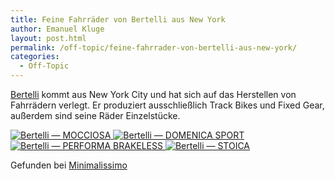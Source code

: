 ```yaml
---
title: Feine Fahrräder von Bertelli aus New York
author: Emanuel Kluge
layout: post.html
permalink: /off-topic/feine-fahrrader-von-bertelli-aus-new-york/
categories:
  - Off-Topic
---
```


[Bertelli][bertellibici] kommt aus New York City und hat sich auf das Herstellen von Fahrrädern verlegt. Er produziert ausschließlich Track Bikes und Fixed Gear, außerdem sind seine Räder Einzelstücke.

<a href="http://www.bertellibici.com/product.php?works_id=119">
  <noscript data-src="/wp-content/uploads/2010/07/bertelli-MOCCIOSA-480x319.jpg" data-alt="Bertelli &mdash; MOCCIOSA">
<img src="/wp-content/uploads/2010/07/bertelli-MOCCIOSA-480x319.jpg" alt="Bertelli &mdash; MOCCIOSA">
</noscript>
</a>

<a href="http://www.bertellibici.com/product.php?works_id=116">
  <noscript data-src="/wp-content/uploads/2010/07/bertelli-DOMENICA-SPORT-480x319.jpg" data-alt="Bertelli &mdash; DOMENICA SPORT">
<img src="/wp-content/uploads/2010/07/bertelli-DOMENICA-SPORT-480x319.jpg" alt="Bertelli &mdash; DOMENICA SPORT">
</noscript>
</a>

<a href="http://www.bertellibici.com/product.php?works_id=117">
  <noscript data-src="/wp-content/uploads/2010/07/bertelli-PERFORMA-BRAKELESS-480x319.jpg" data-alt="Bertelli &mdash; PERFORMA BRAKELESS">
<img src="/wp-content/uploads/2010/07/bertelli-PERFORMA-BRAKELESS-480x319.jpg" alt="Bertelli &mdash; PERFORMA BRAKELESS">
</noscript>
</a>

<a href="http://www.bertellibici.com/product.php?works_id=115">
  <noscript data-src="/wp-content/uploads/2010/07/bertelli-STOICA-480x319.jpg" data-alt="Bertelli &mdash; STOICA">
<img src="/wp-content/uploads/2010/07/bertelli-STOICA-480x319.jpg" alt="Bertelli &mdash; STOICA">
</noscript>
</a>

Gefunden bei [Minimalissimo][minimalissimo]

[bertellibici]: http://www.bertellibici.com/
[minimalissimo]: http://minimalissimo.com/2010/07/domenica-sport/

